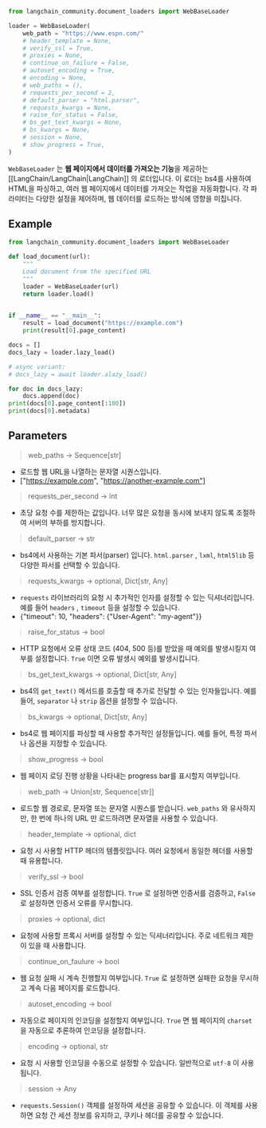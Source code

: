 
```python
from langchain_community.document_loaders import WebBaseLoader

loader = WebBaseLoader(
    web_path = "https://www.espn.com/"
    # header_template = None,
    # verify_ssl = True,
    # proxies = None,
    # continue_on_failure = False,
    # autoset_encoding = True,
    # encoding = None,
    # web_paths = (),
    # requests_per_second = 2,
    # default_parser = "html.parser",
    # requests_kwargs = None,
    # raise_for_status = False,
    # bs_get_text_kwargs = None,
    # bs_kwargs = None,
    # session = None,
    # show_progress = True,
)
```

`WebBaseLoader` 는 **웹 페이지에서 데이터를 가져오는 기능**을 제공하는 [[LangChain/LangChain|LangChain]] 의 로더입니다. 이 로더는 bs4를 사용하여 HTML을 파싱하고, 여러 웹 페이지에서 데이터를 가져오는 작업을 자동화합니다. 각 파라미터는 다양한 설정을 제어하며, 웹 데이터를 로드하는 방식에 영향을 미칩니다.

## Example

```python
from langchain_community.document_loaders import WebBaseLoader

def load_document(url):
    """
    Load document from the specified URL
    """
    loader = WebBaseLoader(url)
    return loader.load()
    

if __name__ == "__main__":
    result = load_document("https://example.com")
    print(result[0].page_content)
```

```python
docs = []
docs_lazy = loader.lazy_load()

# async variant:
# docs_lazy = await loader.alazy_load()

for doc in docs_lazy:
    docs.append(doc)
print(docs[0].page_content[:100])
print(docs[0].metadata)
```


## Parameters

> web_paths -> Sequence[str]
- 로드할 웹 URL을 나열하는 문자열 시퀀스입니다.
- \["https://example.com", "https://another-example.com"]

> requests_per_second -> int
- 초당 요청 수를 제한하는 값입니다. 너무 많은 요청을 동시에 보내지 않도록 조절하여 서버의 부하를 방지합니다.

> default_parser -> str
- bs4에서 사용하는 기본 파서(parser) 입니다. `html.parser` , `lxml`, `html5lib` 등 다양한 파서를 선택할 수 있습니다.

> requests_kwargs -> optional, Dict[str, Any]
- `requests` 라이브러리의 요청 시 추가적인 인자를 설정할 수 있는 딕셔너리입니다. 예를 들어 `headers` , `timeout` 등을 설정할 수 있습니다.
- {"timeout": 10, "headers": {"User-Agent": "my-agent"}}

> raise_for_status -> bool
- HTTP 요청에서 오류 상태 코드 (404, 500 등)를 받았을 때 예외를 발생시킬지 여부를 설정합니다. `True` 이면 오류 발생시 예외를 발생시킵니다.

> bs_get_text_kwargs -> optional, Dict[str, Any]
- bs4의 `get_text()` 메서드를 호출할 때 추가로 전달할 수 있는 인자들입니다. 예를 들어, `separator` 나 `strip` 옵션을 설정할 수 있습니다.

> bs_kwargs -> optional, Dict[str, Any]
- bs4로 웹 페이지를 파싱할 때 사용할 추가적인 설정들입니다. 예를 들어, 특정 파서나 옵션을 지정할 수 있습니다.

> show_progress -> bool
- 웹 페이지 로딩 진행 상황을 나타내는 progress bar를 표시할지 여부입니다.

> web_path -> Union[str, Sequence[str]]
- 로드할 웹 경로로, 문자열 또는 문자열 시퀀스를 받습니다. `web_paths` 와 유사하지만, 한 번에 하나의 URL 만 로드하려면 문자열을 사용할 수 있습니다.

> header_template -> optional, dict
- 요청 시 사용할 HTTP 헤더의 템플릿입니다. 여러 요청에서 동일한 헤더를 사용할 때 유용합니다.

> verify_ssl -> bool
- SSL 인증서 검증 여부를 설정합니다. `True` 로 설정하면 인증서를 검증하고, `False` 로 설정하면 인증서 오류를 무시합니다.

> proxies -> optional, dict
- 요청에 사용할 프록시 서버를 설정할 수 있는 딕셔너리입니다. 주로 네트워크 제한이 있을 때 사용합니다.

> continue_on_faulure -> bool
- 웹 요청 실패 시 계속 진행할지 여부입니다. `True` 로 설정하면 실패한 요청을 무시하고 계속 다음 페이지를 로드합니다.

> autoset_encoding -> bool
- 자동으로 페이지의 인코딩을 설정할지 여부입니다. `True` 면 웹 페이지의 `charset` 을 자동으로 추론하여 인코딩을 설정합니다.

> encoding -> optional, str
- 요청 시 사용할 인코딩을 수동으로 설정할 수 있습니다. 일반적으로 `utf-8` 이 사용됩니다.

> session -> Any
- `requests.Session()` 객체를 설정하여 세션을 공유할 수 있습니다. 이 객체를 사용하면 요청 간 세션 정보를 유지하고, 쿠키나 헤더를 공유할 수 있습니다.

